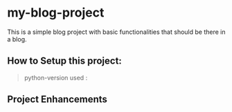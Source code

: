 # my-blog-project
This is a simple blog project with basic functionalities that should be there in a blog.

## How to Setup this project:

> python-version used : 

## Project Enhancements


